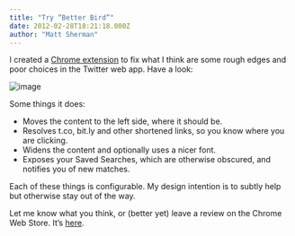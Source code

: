 ```yaml
---
title: "Try “Better Bird”"
date: 2012-02-28T18:21:18.000Z
author: "Matt Sherman"
---
```


I created a [Chrome extension](//chrome.google.com/webstore/detail/dolfbfbhjniibjlmpebhdkjanjlcnolp?hl=en-US) to fix what I think are some rough edges and poor choices in the Twitter web app. Have a look:


![image](//clipperhouse.files.wordpress.com/2012/02/screen1.png)



Some things it does:

*   Moves the content to the left side, where it should be.
*   Resolves t.co, bit.ly and other shortened links, so you know where you are clicking.
*   Widens the content and optionally uses a nicer font.
*   Exposes your Saved Searches, which are otherwise obscured, and notifies you of new matches.

Each of these things is configurable. My design intention is to subtly help but otherwise stay out of the way.

Let me know what you think, or (better yet) leave a review on the Chrome Web Store. It’s [here](//chrome.google.com/webstore/detail/dolfbfbhjniibjlmpebhdkjanjlcnolp?hl=en).
